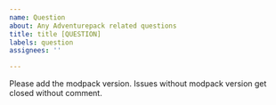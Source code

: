 ```yaml
---
name: Question
about: Any Adventurepack related questions
title: title [QUESTION]
labels: question
assignees: ''

---
```


Please add the modpack version. Issues without modpack version get closed without comment.
